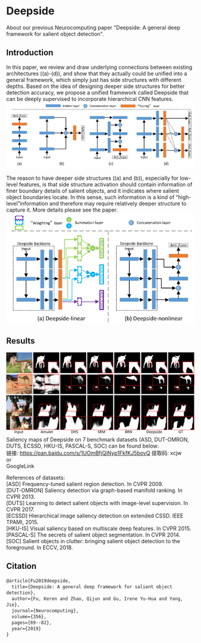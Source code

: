 # Deepside
About our previous Neurocomputing paper "Deepside: A general deep framework for salient object detection".
## Introduction
  In this paper, we review and draw underlying connections between existing architectures ((a)-(d)), and show that they actually could be unified into a general framework, which simply just has side structures with different depths. Based on the idea of designing deeper side structures for better detection accuracy, we propose a unified framework called Deepside that can be deeply supervised to incorporate hierarchical CNN features.  
  ![alt text](ExistingScheme.png)  
  
  The reason to have deeper side structures ((a) and (b)), especially for low-level features, is that side structure activation should contain information of finer boundary details of salient objects, and it indicates where salient object boundaries locate. In this sense, such information is a kind of “high-level”information and therefore may require relatively deeper structure to capture it. More details please see the paper.  
  ![alt text](Deepside.png)  

## Results
![alt text](Examples.png)  
Saliency maps of Deepside on 7 benchmark datasets (ASD, DUT-OMRON, DUTS, ECSSD, HKU-IS, PASCAL-S, SOC) can be found below:  
链接: https://pan.baidu.com/s/1UOmBfjQiNyp1FkfKJ5bovQ 提取码: xcjw  
or  
GoogleLink

References of datasets:  
[ASD] Frequency-tuned salient region detection. In CVPR 2009.  
[DUT-OMRON] Saliency detection via graph-based manifold ranking. In CVPR 2013.  
[DUTS] Learning to detect salient objects with image-level supervision. In CVPR 2017.  
[ECSSD] Hierarchical image saliency detection on extended CSSD. IEEE TPAMI, 2015.  
[HKU-IS] Visual saliency based on multiscale deep features. In CVPR 2015.  
[PASCAL-S] The secrets of salient object segmentation. In CVPR 2014.  
[SOC] Salient objects in clutter: bringing salient object detection to the foreground. In ECCV, 2018.  

## Citation
    @article{Fu2019deepside,
      title={Deepside: A general deep framework for salient object detection},
      author={Fu, Keren and Zhao, Qijun and Gu, Irene Yu-Hua and Yang, Jie},
      journal={Neurocomputing},
      volume={356},
      pages={69--82},
      year={2019}
    }
